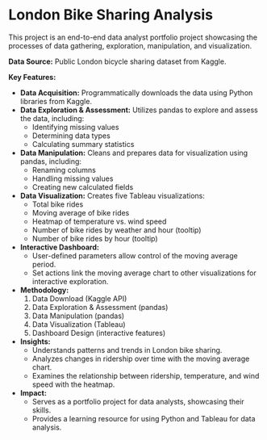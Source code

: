 # London Bike Sharing Analysis

This project is an end-to-end data analyst portfolio project showcasing the processes of data gathering, exploration, manipulation, and visualization. 

**Data Source:** Public London bicycle sharing dataset from Kaggle.

**Key Features:**

* **Data Acquisition:** Programmatically downloads the data using Python libraries from Kaggle.
* **Data Exploration & Assessment:** Utilizes pandas to explore and assess the data, including:
    * Identifying missing values
    * Determining data types
    * Calculating summary statistics
* **Data Manipulation:** Cleans and prepares data for visualization using pandas, including:
    * Renaming columns
    * Handling missing values
    * Creating new calculated fields
* **Data Visualization:** Creates five Tableau visualizations:
    * Total bike rides
    * Moving average of bike rides
    * Heatmap of temperature vs. wind speed
    * Number of bike rides by weather and hour (tooltip)
    * Number of bike rides by hour (tooltip)
* **Interactive Dashboard:**
    * User-defined parameters allow control of the moving average period.
    * Set actions link the moving average chart to other visualizations for interactive exploration.
* **Methodology:**
    1. Data Download (Kaggle API)
    2. Data Exploration & Assessment (pandas)
    3. Data Manipulation (pandas)
    4. Data Visualization (Tableau)
    5. Dashboard Design (interactive features)
* **Insights:**
    * Understands patterns and trends in London bike sharing.
    * Analyzes changes in ridership over time with the moving average chart.
    * Examines the relationship between ridership, temperature, and wind speed with the heatmap.
* **Impact:**
    * Serves as a portfolio project for data analysts, showcasing their skills.
    * Provides a learning resource for using Python and Tableau for data analysis.
